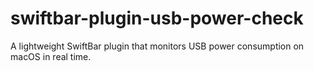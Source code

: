 # swiftbar-plugin-usb-power-check
A lightweight SwiftBar plugin that monitors USB power consumption on macOS in real time.
